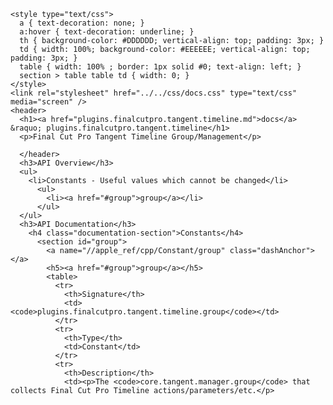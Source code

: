    <style type="text/css">
      a { text-decoration: none; }
      a:hover { text-decoration: underline; }
      th { background-color: #DDDDDD; vertical-align: top; padding: 3px; }
      td { width: 100%; background-color: #EEEEEE; vertical-align: top; padding: 3px; }
      table { width: 100% ; border: 1px solid #0; text-align: left; }
      section > table table td { width: 0; }
    </style>
    <link rel="stylesheet" href="../../css/docs.css" type="text/css" media="screen" />
    <header>
      <h1><a href="plugins.finalcutpro.tangent.timeline.md">docs</a> &raquo; plugins.finalcutpro.tangent.timeline</h1>
      <p>Final Cut Pro Tangent Timeline Group/Management</p>

      </header>
      <h3>API Overview</h3>
      <ul>
        <li>Constants - Useful values which cannot be changed</li>
          <ul>
            <li><a href="#group">group</a></li>
          </ul>
      </ul>
      <h3>API Documentation</h3>
        <h4 class="documentation-section">Constants</h4>
          <section id="group">
            <a name="//apple_ref/cpp/Constant/group" class="dashAnchor"></a>
            <h5><a href="#group">group</a></h5>
            <table>
              <tr>
                <th>Signature</th>
                <td><code>plugins.finalcutpro.tangent.timeline.group</code></td>
              </tr>
              <tr>
                <th>Type</th>
                <td>Constant</td>
              </tr>
              <tr>
                <th>Description</th>
                <td><p>The <code>core.tangent.manager.group</code> that collects Final Cut Pro Timeline actions/parameters/etc.</p>
</td>
              </tr>
            </table>
          </section>

